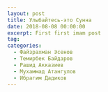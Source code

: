 ```yaml
---
layout: post
title: Улыбайтесь-это Сунна
date: 2018-08-08 00:00:00
excerpt: First first imam post
tag:
categories:
  - Файзрахман Эсенов
  - Темирбек Байдаров
  - Рашид Акказиев
  - Мухаммад Атангулов
  - Ибрагим Дадиков
---
```

